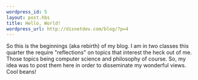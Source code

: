 ```yaml
---
wordpress_id: 5
layout: post.hbs
title: Hello, World!
wordpress_url: http://disnetdev.com/blog/?p=4
---
```

So this is the beginnings (aka rebirth) of my blog. I am in two classes this quarter the require "reflections" on topics that interest the heck out of me. Those topics being computer science and philosophy of course. So, my idea was to post them here in order to disseminate my wonderful views. Cool beans!
